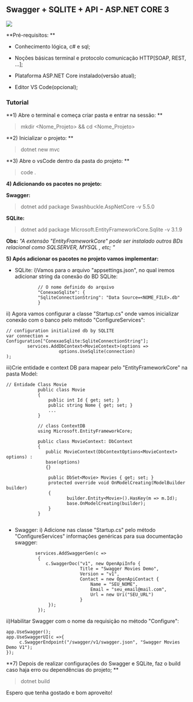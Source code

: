 ##  Swagger + SQLITE + API - ASP.NET CORE 3
![](https://external-content.duckduckgo.com/iu/?u=https%3A%2F%2Ftse3.mm.bing.net%2Fth%3Fid%3DOIP.obQs53j8pdTFD8sgkasHjQHaDt%26pid%3DApi&f=1)

**Pré-requisitos:
**

- Conhecimento lógica, c# e sql;

- Noções básicas terminal e protocolo comunicação HTTP[SOAP, REST, ...];

- Plataforma ASP.NET Core instalado(versão atual);

- Editor VS Code(opcional);

### Tutorial

**1) Abre o terminal e começa criar pasta e entrar na sessão:
**
>  mkdir <Nome_Projeto> && cd <Nome_Projeto>

**2) Inicializar o projeto:
**

>   dotnet new mvc

**3) Abre o vsCode dentro da pasta do projeto:
**
>  code .

**4) Adicionando os pacotes no projeto:**

  **Swagger:**
 >dotnet add package Swashbuckle.AspNetCore -v 5.5.0

**SQLite:**
  >dotnet add package Microsoft.EntityFrameworkCore.Sqlite -v 3.1.9 

**Obs:** *"A extensão "EntityFrameworkCore" pode ser instalado 
outros BDs relacional como SQLSERVER, MYSQL , etc;  "*

**5) Após adicionar os pacotes no projeto vamos implementar:**

- SQLite:
i)Vamos para o arquivo "appsettings.json", no qual iremos adicionar string da conexão do BD SQLite:
```
			// O nome definido do arquivo
			"ConexaoSqlite": {
			"SqliteConnectionString": "Data Source=<NOME_FILE>.db"
			}
```
ii) Agora vamos configurar a classe "Startup.cs" onde vamos inicializar
conexão com o banco pelo método "ConfigureServices":
```
// configuration initialized db by SQLITE
var connection = Configuration["ConexaoSqlite:SqliteConnectionString"];
		services.AddDbContext<MovieContext>(options => 
					options.UseSqlite(connection)
);
```
iii)Crie entidade e context DB para mapear pelo "EntityFrameworkCore" na pasta Model:
```
// Entidade Class Movie
			public class Movie
			{
				public int Id { get; set; }
				public string Nome { get; set; }
				...
			}

			// class ContextDB
			using Microsoft.EntityFrameworkCore;
			
			public class MovieContext: DbContext
			{
			   public MovieContext(DbContextOptions<MovieContext> options) : 
			   base(options)
			   {}
				
				public DbSet<Movie> Movies { get; set; }
				protected override void OnModelCreating(ModelBuilder builder)
				{
					   builder.Entity<Movie>().HasKey(m => m.Id);
					   base.OnModelCreating(builder);
				}
			}
			
```
-  Swagger:
i) Adicione nas classe "Startup.cs" pelo método "ConfigureServices" informações genéricas para sua documentação swagger:
```
           services.AddSwaggerGen(c =>
            {
               c.SwaggerDoc("v1", new OpenApiInfo { 
                            Title = "Swagger Movies Demo", 
                            Version = "v1", 
                            Contact = new OpenApiContact {
                                Name = "SEU_NOME",
                                Email = "seu_email@mail.com",
                                Url = new Uri("SEU_URL")            
                            } 
                });
            });
```
ii)Habilitar Swagger com o nome da requisição no método "Configure":
```
app.UseSwagger();
app.UseSwaggerUI(c =>{
     c.SwaggerEndpoint("/swagger/v1/swagger.json", "Swagger Movies Demo V1");
});
```
**7) Depois de realizar configurações do Swagger e SQLite, faz o build caso
haja erro ou dependências do projeto;
**
> dotnet build

Espero que tenha gostado e bom aproveito! 
